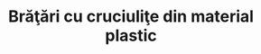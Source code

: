 ---
layout: post
title: "Brăţări cu cruciuliţe din material plastic"
description: "Brăţări cu cruciuliţe din material plastic."
img: "/assets/img/bratari-cu-cruciulite-din-material-plastic1.jpg"
img2: "/assets/img/bratari-triclor-cuvinte-pozitive-2.jpg"
sizes: "copii/adulti"
colors: "toate culorile"
price: "6 RON /buc"
vertical: true
---